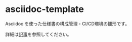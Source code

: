 # asciidoc-template

Asciidoc を使った仕様書の構成管理・CI/CD環境の雛形です。

詳細は[記事](https://qiita.com/ynitto/items/fa44aae90c927e52613c)を参照してください。